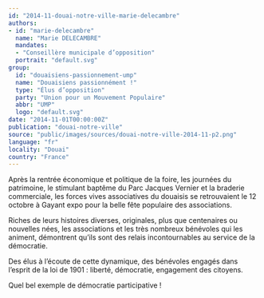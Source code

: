 ```yaml
---
id: "2014-11-douai-notre-ville-marie-delecambre"
authors:
- id: "marie-delecambre"
  name: "Marie DELECAMBRE"
  mandates: 
  - "Conseillère municipale d’opposition"
  portrait: "default.svg"
group:
  id: "douaisiens-passionnement-ump"
  name: "Douaisiens passionnément !"
  type: "Élus d’opposition"
  party: "Union pour un Mouvement Populaire"
  abbr: "UMP"
  logo: "default.svg"
date: "2014-11-01T00:00:00Z"
publication: "douai-notre-ville"
source: "public/images/sources/douai-notre-ville-2014-11-p2.png"
language: "fr"
locality: "Douai"
country: "France"
---
```


Après la rentrée économique et politique de la foire, les journées du patrimoine, le stimulant baptême du Parc Jacques Vernier et la braderie commerciale, les forces vives associatives du douaisis se retrouvaient le 12 octobre à Gayant expo pour la belle fête populaire des associations.

Riches de leurs histoires diverses, originales, plus que centenaires ou nouvelles nées, les associations et les très nombreux bénévoles qui les animent, démontrent qu’ils sont des relais incontournables au service de la démocratie.

Des élus à l’écoute de cette dynamique, des bénévoles engagés dans l’esprit de la loi de 1901 : liberté, démocratie, engagement des citoyens.

Quel bel exemple de démocratie participative !
